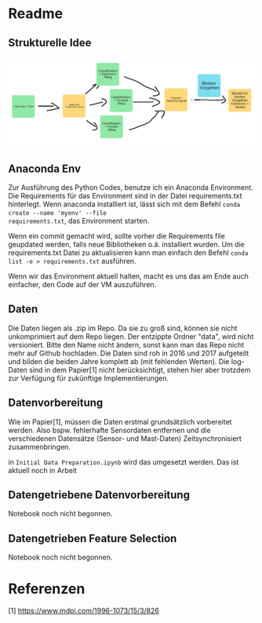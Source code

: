 # Readme

## Strukturelle Idee

<img src="./images/repo_struktur.png" alt="Skizze der Struktur-Idee für das Git Repository"/>

## Anaconda Env

Zur Ausführung des Python Codes, benutze ich ein Anaconda Environment. Die Requirements für das Environment sind in der Datei requirements.txt hinterlegt. Wenn anaconda installiert ist, lässt sich mit dem Befehl <code>conda create --name 'myenv' --file requirements.txt</code>, das Environment starten.

Wenn ein commit gemacht wird, sollte vorher die Requirements file geupdated werden, falls neue Bibliotheken o.ä. installiert wurden. Um die requirements.txt Datei zu aktualisieren kann man einfach den Befehl <code>conda list -e > requirements.txt</code> ausführen.

Wenn wir das Environment aktuell halten, macht es uns das am Ende auch einfacher, den Code auf der VM auszuführen.

## Daten

Die Daten liegen als .zip im Repo. Da sie zu groß sind, können sie nicht unkomprimiert auf dem Repo liegen. Der entzippte Ordner "data", wird nicht versioniert. Bitte den Name nicht ändern, sonst kann man das Repo nicht mehr auf Github hochladen. 
Die Daten sind roh in 2016 und 2017 aufgeteilt und bilden die beiden Jahre komplett ab (mit fehlenden Werten). Die log-Daten sind in dem Papier[1] nicht berücksichtigt, stehen hier aber trotzdem zur Verfügung für zukünftige Implementierungen.

## Datenvorbereitung

Wie im Papier[1], müssen die Daten erstmal grundsätzlich vorbereitet werden. Also bspw. fehlerhafte Sensordaten entfernen und die verschiedenen Datensätze (Sensor- und Mast-Daten) Zeitsynchronisiert zusammenbringen.

in <code>Initial Data Preparation.ipynb</code> wird das umgesetzt werden. Das ist aktuell noch in Arbeit

## Datengetriebene Datenvorbereitung

Notebook noch nicht begonnen.


## Datengetrieben Feature Selection

Notebook noch nicht begonnen.

# Referenzen

[1] <a>https://www.mdpi.com/1996-1073/15/3/826</a>